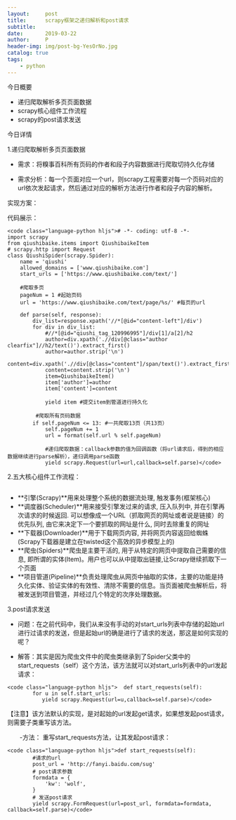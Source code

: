 ```yaml
---
layout:     post
title:      scrapy框架之递归解析和post请求
subtitle:   
date:       2019-03-22
author:     P
header-img: img/post-bg-YesOrNo.jpg
catalog: true
tags:
    - python
---
```

今日概要

- 递归爬取解析多页页面数据
- scrapy核心组件工作流程
- scrapy的post请求发送

今日详情

1.递归爬取解析多页页面数据

- 需求：将糗事百科所有页码的作者和段子内容数据进行爬取切持久化存储

- 需求分析：每一个页面对应一个url，则scrapy工程需要对每一个页码对应的url依次发起请求，然后通过对应的解析方法进行作者和段子内容的解析。

实现方案：

代码展示：

```
<code class="language-python hljs"># -*- coding: utf-8 -*-
import scrapy
from qiushibaike.items import QiushibaikeItem
# scrapy.http import Request
class QiushiSpider(scrapy.Spider):
    name = 'qiushi'
    allowed_domains = ['www.qiushibaike.com']
    start_urls = ['https://www.qiushibaike.com/text/']

    #爬取多页
    pageNum = 1 #起始页码
    url = 'https://www.qiushibaike.com/text/page/%s/' #每页的url

    def parse(self, response):
        div_list=response.xpath('//*[@id="content-left"]/div')
        for div in div_list:
            #//*[@id="qiushi_tag_120996995"]/div[1]/a[2]/h2
            author=div.xpath('.//div[@class="author clearfix"]//h2/text()').extract_first()
            author=author.strip('\n')
            content=div.xpath('.//div[@class="content"]/span/text()').extract_first()
            content=content.strip('\n')
            item=QiushibaikeItem()
            item['author']=author
            item['content']=content

            yield item #提交item到管道进行持久化

         #爬取所有页码数据
        if self.pageNum <= 13: #一共爬取13页（共13页）
            self.pageNum += 1
            url = format(self.url % self.pageNum)

            #递归爬取数据：callback参数的值为回调函数（将url请求后，得到的相应数据继续进行parse解析），递归调用parse函数
            yield scrapy.Request(url=url,callback=self.parse)</code>
```

2.五大核心组件工作流程：

[<img src="http://xiaobaibook.com/media/images/2018/10/22/scrapy.png" alt="" data-cke-saved-src="http://xiaobaibook.com/media/images/2018/10/22/scrapy.png" />](http://xiaobaibook.com/media/images/2018/10/22/scrapy.png)

- **引擎(Scrapy)**用来处理整个系统的数据流处理, 触发事务(框架核心)
- **调度器(Scheduler)**用来接受引擎发过来的请求, 压入队列中, 并在引擎再次请求的时候返回. 可以想像成一个URL（抓取网页的网址或者说是链接）的优先队列, 由它来决定下一个要抓取的网址是什么, 同时去除重复的网址
- **下载器(Downloader)**用于下载网页内容, 并将网页内容返回给蜘蛛(Scrapy下载器是建立在twisted这个高效的异步模型上的)
- **爬虫(Spiders)**爬虫是主要干活的, 用于从特定的网页中提取自己需要的信息, 即所谓的实体(Item)。用户也可以从中提取出链接,让Scrapy继续抓取下一个页面
- **项目管道(Pipeline)**负责处理爬虫从网页中抽取的实体，主要的功能是持久化实体、验证实体的有效性、清除不需要的信息。当页面被爬虫解析后，将被发送到项目管道，并经过几个特定的次序处理数据。




3.post请求发送

- 问题：在之前代码中，我们从来没有手动的对start_urls列表中存储的起始url进行过请求的发送，但是起始url的确是进行了请求的发送，那这是如何实现的呢？

- 解答：其实是因为爬虫文件中的爬虫类继承到了Spider父类中的start_requests（self）这个方法，该方法就可以对start_urls列表中的url发起请求：

```
<code class="language-python hljs">  def start_requests(self):
        for u in self.start_urls:
           yield scrapy.Request(url=u,callback=self.parse)</code>
```

【注意】该方法默认的实现，是对起始的url发起get请求，如果想发起post请求，则需要子类重写该方法。

　　-方法： 重写start_requests方法，让其发起post请求：

```
<code class="language-python hljs">def start_requests(self):
        #请求的url
        post_url = 'http://fanyi.baidu.com/sug'
        # post请求参数
        formdata = {
            'kw': 'wolf',
        }
        # 发送post请求
        yield scrapy.FormRequest(url=post_url, formdata=formdata, callback=self.parse)</code>
```
